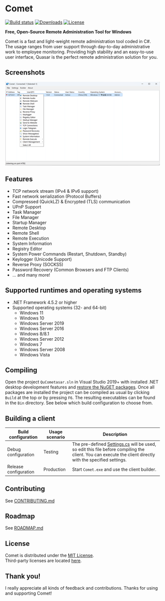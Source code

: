 # Comet

[![Build status](https://ci.appveyor.com/api/projects/status/5857hfy6r1ltb5f2?svg=true)](https://ci.appveyor.com/project/killerzhg/comet)
[![Downloads](https://img.shields.io/github/downloads/quasar/Quasar/total.svg)](https://github.com/killerzhg/Comet/releases)
[![License](https://img.shields.io/github/license/quasar/Quasar.svg)](LICENSE)

**Free, Open-Source Remote Administration Tool for Windows**

Comet is a fast and light-weight remote administration tool coded in C#. The usage ranges from user support through day-to-day administrative work to employee monitoring. Providing high stability and an easy-to-use user interface, Quasar is the perfect remote administration solution for you.

## Screenshots
![remote-desktop](Images/remote-desktop.png)

## Features
* TCP network stream (IPv4 & IPv6 support)
* Fast network serialization (Protocol Buffers)
* Compressed (QuickLZ) & Encrypted (TLS) communication
* UPnP Support
* Task Manager
* File Manager
* Startup Manager
* Remote Desktop
* Remote Shell
* Remote Execution
* System Information
* Registry Editor
* System Power Commands (Restart, Shutdown, Standby)
* Keylogger (Unicode Support)
* Reverse Proxy (SOCKS5)
* Password Recovery (Common Browsers and FTP Clients)
* ... and many more!

## Supported runtimes and operating systems
* .NET Framework 4.5.2 or higher
* Supported operating systems (32- and 64-bit)
  * Windows 11
  * Windows 10
  * Windows Server 2019
  * Windows Server 2016
  * Windows 8/8.1
  * Windows Server 2012
  * Windows 7
  * Windows Server 2008
  * Windows Vista

## Compiling
Open the project `QuCometasar.sln` in Visual Studio 2019+ with installed .NET desktop development features and [restore the NuGET packages](https://docs.microsoft.com/en-us/nuget/consume-packages/package-restore). Once all packages are installed the project can be compiled as usual by clicking `Build` at the top or by pressing `F6`. The resulting executables can be found in the `Bin` directory. See below which build configuration to choose from.

## Building a client
| Build configuration         | Usage scenario | Description
| ----------------------------|----------------|--------------
| Debug configuration         | Testing        | The pre-defined [Settings.cs](/Comet.Client/Config/Settings.cs) will be used, so edit this file before compiling the client. You can execute the client directly with the specified settings.
| Release configuration       | Production     | Start `Comet.exe` and use the client builder.

## Contributing
See [CONTRIBUTING.md](CONTRIBUTING.md)

## Roadmap
See [ROADMAP.md](ROADMAP.md)

## License
Comet is distributed under the [MIT License](LICENSE).  
Third-party licenses are located [here](Licenses).

## Thank you!
I really appreciate all kinds of feedback and contributions. Thanks for using and supporting Comet!
